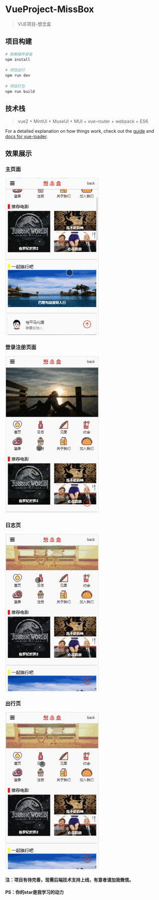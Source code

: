 # VueProject-MissBox

> VUE项目-想念盒

## 项目构建

``` bash
# 依赖插件安装
npm install

# 项目运行
npm run dev

# 项目打包
npm run build

```
## 技术栈
> vue2 + MintUI + MuseUI + MUI + vue-router + webpack + ES6

For a detailed explanation on how things work, check out the [guide](http://vuejs-templates.github.io/webpack/) and [docs for vue-loader](http://vuejs.github.io/vue-loader).

## 效果展示
### 主页面
![Demo1](README-GIF/主页.gif)
### 登录注册页面
![Demo2](README-GIF/登录注册页.gif)
### 日志页
![Demo3](README-GIF/日志页.gif)
### 出行页
![Demo3](README-GIF/出行页.gif)

#### 注：项目有待完善，现需后端技术支持上线，有意者请加我微信。
#### PS：你的star是我学习的动力
